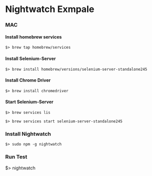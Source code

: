 Nightwatch Exmpale
==================

### MAC

#### Install homebrew services

```
$> brew tap homebrew/services
```

#### Install Selenium-Server

```
$> brew install homebrew/versions/selenium-server-standalone245
```

#### Install Chrome Driver

```
$> brew install chromedriver
```

#### Start Selenium-Server

```
$> brew services lis
```

```
$> brew services start selenium-server-standalone245
```

### Install Nightwatch

```
$> sudo npm -g nightwatch
```

### Run Test

$> nightwatch
